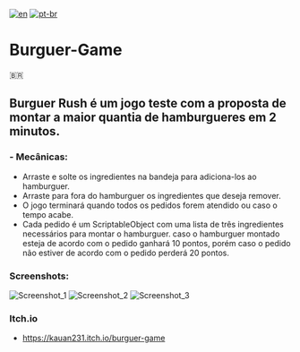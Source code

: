[![en](https://img.shields.io/badge/lang-en-red.svg)](https://github.com/Kauan231/Burguer-Game/blob/main/README.md)
[![pt-br](https://img.shields.io/badge/lang-pt--br-green.svg)](https://github.com/Kauan231/Burguer-Game/blob/main/README.pt-br.md)

# Burguer-Game
🇧🇷
## Burguer Rush é um jogo teste com a proposta de montar a maior quantia de hamburgueres em 2 minutos.
### - Mecânicas:
  - Arraste e solte os ingredientes na bandeja para adiciona-los ao hamburguer.
  - Arraste para fora do hamburguer os ingredientes que deseja remover.
  - O jogo terminará quando todos os pedidos forem atendido ou caso o tempo acabe.
  - Cada pedido é um ScriptableObject com uma lista de três ingredientes necessários para montar o hamburguer. caso o hamburguer montado esteja de acordo com o pedido ganhará 10 pontos, porém         caso o pedido não estiver de acordo com o pedido perderá 20 pontos.
    
### Screenshots:
![Screenshot_1](https://github.com/Kauan231/Burguer-Game/assets/63317471/25cd904d-452a-4557-8792-87bf82cebf1f)
![Screenshot_2](https://github.com/Kauan231/Burguer-Game/assets/63317471/d76b87e6-4019-46f9-a643-9d9ccced10b0)
![Screenshot_3](https://github.com/Kauan231/Burguer-Game/assets/63317471/6d34eea2-c4ea-40c5-982a-8aa781ee486d)

### Itch.io
  - https://kauan231.itch.io/burguer-game
